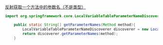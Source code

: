 
[反射获取一个方法中的参数名（不是类型）](http://www.cnblogs.com/guangshan/p/4660564.html)


```java
import org.springframework.core.LocalVariableTableParameterNameDiscoverer;

    public static String[] getParameterNames(Method method){
        LocalVariableTableParameterNameDiscoverer discoverer = new LocalVariableTableParameterNameDiscoverer();
        return discoverer.getParameterNames(method);
    }
```


